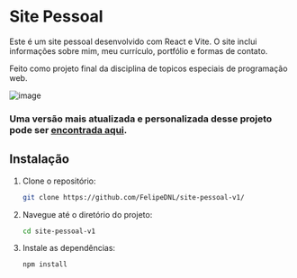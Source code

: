 # Site Pessoal

Este é um site pessoal desenvolvido com React e Vite. O site inclui informações sobre mim, meu currículo, portfólio e formas de contato.

Feito como projeto final da disciplina de topicos especiais de programação web. 

![image](https://github.com/user-attachments/assets/fe96867d-c642-442e-ad67-5d8713261446)

### Uma versão mais atualizada e personalizada desse projeto pode ser [encontrada aqui](https://github.com/FelipeDNL/felipednl.github.io).

## Instalação

1. Clone o repositório:
    ```sh
    git clone https://github.com/FelipeDNL/site-pessoal-v1/
    ```
2. Navegue até o diretório do projeto:
    ```sh
    cd site-pessoal-v1
    ```
3. Instale as dependências:
    ```sh
    npm install
    ```
